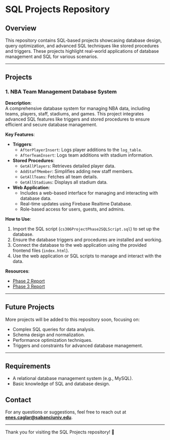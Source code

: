 # SQL Projects Repository

## Overview
This repository contains SQL-based projects showcasing database design, query optimization, and advanced SQL techniques like stored procedures and triggers. These projects highlight real-world applications of database management and SQL for various scenarios.

---

## Projects

### 1. NBA Team Management Database System
**Description**:  
A comprehensive database system for managing NBA data, including teams, players, staff, stadiums, and games. This project integrates advanced SQL features like triggers and stored procedures to ensure efficient and secure database management.

**Key Features**:
- **Triggers**:
  - `AfterPlayerInsert`: Logs player additions to the `log_table`.
  - `AfterTeamInsert`: Logs team additions with stadium information.
- **Stored Procedures**:
  - `GetAllPlayers`: Retrieves detailed player data.
  - `AddStaffMember`: Simplifies adding new staff members.
  - `GetAllTeams`: Fetches all team details.
  - `GetAllStadiums`: Displays all stadium data.
- **Web Application**:
  - Includes a web-based interface for managing and interacting with database data.
  - Real-time updates using Firebase Realtime Database.
  - Role-based access for users, guests, and admins.

**How to Use**:
1. Import the SQL script (`cs306ProjectPhase2SQLScript.sql`) to set up the database.
2. Ensure the database triggers and procedures are installed and working.
3. Connect the database to the web application using the provided frontend files (`index.html`).
4. Use the web application or SQL scripts to manage and interact with the data.

**Resources**:
- [Phase 2 Report](https://your-link.com)  
- [Phase 3 Report](https://your-link.com)

---

## Future Projects
More projects will be added to this repository soon, focusing on:
- Complex SQL queries for data analysis.
- Schema design and normalization.
- Performance optimization techniques.
- Triggers and constraints for advanced database management.

---

## Requirements
- A relational database management system (e.g., MySQL).
- Basic knowledge of SQL and database design.

## Contact
For any questions or suggestions, feel free to reach out at **enes.caglar@sabanciuniv.edu**.

---

Thank you for visiting the SQL Projects repository! 🚀
